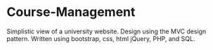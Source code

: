 # Course-Management
Simplistic view of a university website. Design using the MVC design pattern. Written using bootstrap, css, html jQuery, PHP,  and SQL.
